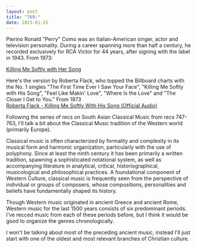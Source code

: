 ```yaml
---
layout: post
title: "769:"
date: 2023-01-25
---
```


Pierino Ronald "Perry" Como was an Italian-American singer, actor and television personality. During a career spanning more than half a century, he recorded exclusively for RCA Victor for 44 years, after signing with the label in 1943\. From 1973:

[Killing Me Softly with Her Song](https://youtu.be/-UbpcAqRowU)

Here's the version by Roberta Flack, who topped the Billboard charts with the No. 1 singles "The First Time Ever I Saw Your Face", "Killing Me Softly with His Song", "Feel Like Makin' Love", "Where Is the Love" and "The Closer I Get to You." From 1973  
[Roberta Flack \- Killing Me Softly With His Song (Official Audio)](https://youtu.be/DEbi_YjpA-Y)

Following the series of recs on South Asian Classical Music from recs 747-763, I'll talk a bit about the Classical Music tradition of the Western world (primarily Europe).

Classical music is often characterized by formality and complexity in its musical form and harmonic organization, particularly with the use of polyphony. Since at least the ninth century it has been primarily a written tradition, spawning a sophisticated notational system, as well as accompanying literature in analytical, critical, historiographical, musicological and philosophical practices. A foundational component of Western Culture, classical music is frequently seen from the perspective of individual or groups of composers, whose compositions, personalities and beliefs have fundamentally shaped its history.

Though Western music originated in ancient Greece and ancient Rome, Western music for the last 1500 years consists of six predominant periods. I've recced music from each of these periods before, but I think it would be good to organize the genres chronologically.

I won't be talking about most of the preceding ancient music, instead I'll just start with one of the oldest and most relevant branches of Christian culture.
